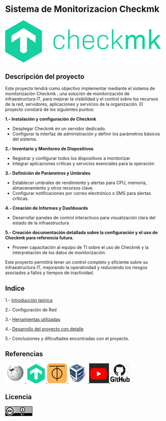 # Sistema de Monitorizacion Checkmk
![image](/img/Checkmk.png)

## Descripción del proyecto

Este proyecto tendrá como objectivo implementar mediante el sistema de monitorización Checkmk , una solución de monitorización de infraestructura IT, para mejorar la visibilidad y el control sobre los recursos de la red, servidores, aplicaciones y servicios de la organización.
El proyecto constará de los siguientes puntos:

**1.- Instalación y configuración de Checkmk**
- Desplegar Checkmk en un servidor dedicado.
- Configurar la interfaz de administración y definir los parámetros básicos del sistema.

**2.- Inventario y Monitoreo de Dispositivos**
- Registrar y configurar todos los dispositivos a monitorizar
- Integrar aplicaciones críticas y servicios esenciales para la operación

**3.- Definición de Parámetros y Umbrales**
- Establecer umbrales de rendimiento y alertas para CPU, memoria, almacenamiento y otros recursos clave.
- Configurar notificaciones por correo electrónico o SMS para alertas críticas.

**4.- Creación de Informes y Dashboards**
- Desarrollar paneles de control interactivos para visualización clara del estado de la infraestructura

**5.- Creación documentación detallada sobre la configuración y el uso de Checkmk para referencia futura.**
- Proveer capacitación al equipo de TI sobre el uso de Checkmk y la interpretación de los datos de monitorización.

Este proyecto permitirá tener un control completo y eficiente sobre su infraestructura IT, mejorando la operatividad y reduciendo los riesgos asociados a fallos y tiempos de inactividad.

## Indice
1.- [Introducción teórica](/contenido/teoria.md)

2.- Configuración de Red

3.- [Herramientas utilizadas](/contenido/herramientas.md)

4.- [Desarrollo del proyecto con detalle](/contenido/desarrollo.md)

5.- Conclusiones y dificultades encontradas con el proyecto.

## Referencias
<a href="https://es.wikipedia.org/wiki/Check_MK">
    <img src="/img/wikipedia.png" alt="Wikipedia">
    </a>
<a href="https://checkmk.com/">
<img src="/img/check-icono.png" alt="Checkmk">
</a>
<a href="https://docs.zerotier.com/">
<img src="/img/zerotier logo.png" alt=Zerotier>
</a>

<a href="https://www.virtualbox.org/">
    <img src="/img/Virtualbox_logo.png" alt="VirtualBox">
    </a>
<a href="https://www.youtube.com/watch?v=Nl0mjRX7OCY">
    <img src="/img/youtube.png" alt="Youtube">
    </a>
<a href="https://github.com/filipnet/checkmk-telegram-notify?tab=readme-ov-file#check_mk-telegram-notification">
    <img src="/img/github.jpg" alt="Github">
    </a> 







## Licencia
![image](/img/licencia.png)







    
